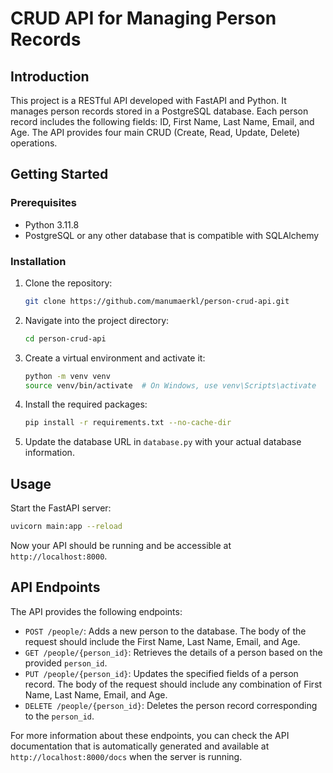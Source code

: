 # CRUD API for Managing Person Records

## Introduction

This project is a RESTful API developed with FastAPI and Python. It manages person records stored in a PostgreSQL database. Each person record includes the following fields: ID, First Name, Last Name, Email, and Age. The API provides four main CRUD (Create, Read, Update, Delete) operations.

## Getting Started

### Prerequisites

- Python 3.11.8
- PostgreSQL or any other database that is compatible with SQLAlchemy

### Installation

1. Clone the repository:
    ```bash
    git clone https://github.com/manumaerkl/person-crud-api.git
    ```
2. Navigate into the project directory:
    ```bash
    cd person-crud-api
    ```
3. Create a virtual environment and activate it:
    ```bash
    python -m venv venv
    source venv/bin/activate  # On Windows, use venv\Scripts\activate
    ```
4. Install the required packages:
    ```bash
    pip install -r requirements.txt --no-cache-dir
    ```
5. Update the database URL in `database.py` with your actual database information.

## Usage

Start the FastAPI server:

```bash
uvicorn main:app --reload
```
Now your API should be running and be accessible at `http://localhost:8000`.

## API Endpoints

The API provides the following endpoints:

- `POST /people/`: Adds a new person to the database. The body of the request should include the First Name, Last Name, Email, and Age.
- `GET /people/{person_id}`: Retrieves the details of a person based on the provided `person_id`.
- `PUT /people/{person_id}`: Updates the specified fields of a person record. The body of the request should include any combination of First Name, Last Name, Email, and Age.
- `DELETE /people/{person_id}`: Deletes the person record corresponding to the `person_id`.

For more information about these endpoints, you can check the API documentation that is automatically generated and available at `http://localhost:8000/docs` when the server is running.
